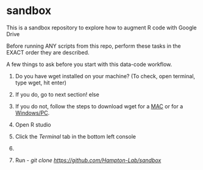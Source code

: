 # sandbox

This is a sandbox repository to explore how to augment R code with Google Drive

Before running ANY scripts from this repo, perform these tasks in the EXACT order they are described. 

A few things to ask before you start with this data-code workflow.
1. Do you have wget installed on your machine? (To check, open terminal, type wget, hit enter)
2. If you do, go to next section!
      else
3. If you do not, follow the steps to download wget for a <a href="https://www.maketecheasier.com/install-wget-mac/">MAC</a> or for a <a href="https://www.tomshardware.com/how-to/use-wget-download-files-command-line">Windows/PC</a>.


1. Open R studio
2. Click the <i> Terminal </i> tab in the bottom left console
3. 
4. Run - <i>git clone https://github.com/Hampton-Lab/sandbox</i>
